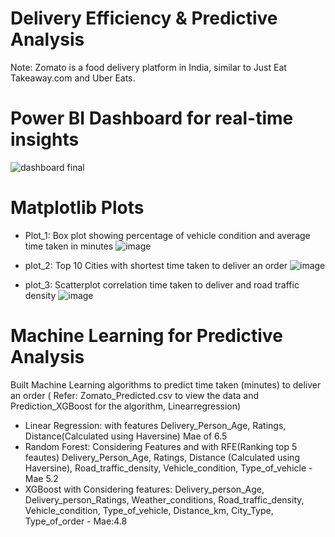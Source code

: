 # Delivery Efficiency & Predictive Analysis
Note: Zomato is a food delivery platform in India, similar to Just Eat Takeaway.com and Uber Eats.

# Power BI Dashboard for real-time insights
![dashboard final](https://github.com/Ashvakg/Zomato-Insights/assets/83398283/27b0ff29-f4fb-4af5-b94f-15ff96abc64a)

# Matplotlib Plots

- Plot_1: Box plot showing percentage of vehicle condition and average time taken in minutes
![image](https://github.com/Ashvakg/Zomato-Insights/assets/83398283/c0a151be-96ec-4be4-bb8b-3afea0a47032)

- plot_2: Top 10 Cities with shortest time taken to deliver an order
![image](https://github.com/Ashvakg/Zomato-Insights/assets/83398283/a665379a-5265-4372-8820-ac7eaf4748a0)

- plot_3: Scatterplot correlation time taken to deliver and road traffic density
![image](https://github.com/Ashvakg/Zomato-Insights/assets/83398283/e0b77665-55d7-49b9-804e-43cecdc7042c)

# Machine Learning for Predictive Analysis
Built Machine Learning algorithms to predict time taken (minutes) to deliver an order 
( Refer: Zomato_Predicted.csv to view the data and Prediction_XGBoost for the algorithm, Linearregression)

- Linear Regression: with features Delivery_Person_Age, Ratings, Distance(Calculated using Haversine) Mae of 6.5
- Random Forest: Considering Features and with RFE(Ranking top 5 feautes)  Delivery_Person_Age, Ratings, Distance (Calculated using Haversine), Road_traffic_density, Vehicle_condition, Type_of_vehicle - Mae 5.2
- XGBoost with Considering features: Delivery_person_Age, Delivery_person_Ratings, Weather_conditions, Road_traffic_density, Vehicle_condition, Type_of_vehicle, Distance_km, City_Type, Type_of_order - Mae:4.8


